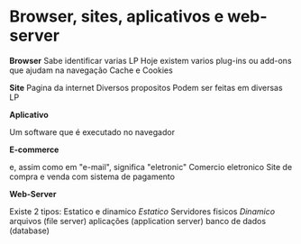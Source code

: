 # Browser, sites, aplicativos e web-server

**Browser**
Sabe identificar varias LP
Hoje existem varios plug-ins ou add-ons que ajudam na navegação
Cache  e Cookies


**Site**
Pagina da internet
Diversos propositos
Podem ser feitas em diversas LP

**Aplicativo**

Um software que é executado no navegador


**E-commerce**

e, assim como em "e-mail", significa "eletronic"
Comercio eletronico
Site de compra e venda com sistema de pagamento


**Web-Server**

Existe 2 tipos: Estatico e dinamico
    *Estatico*
    Servidores fisicos
    *Dinamico*
    arquivos (file server)
    aplicações (application server)
    banco de dados (database)


